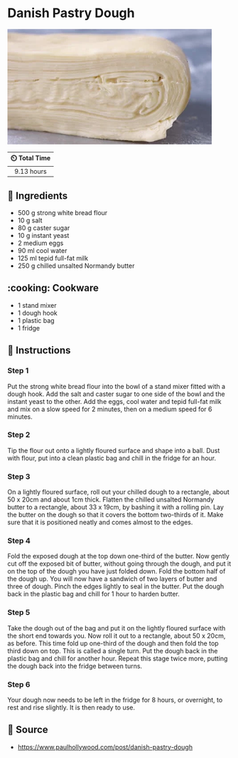 # Danish Pastry Dough

![Danish Pastry Dough](../assets/images/danish-pastry-dough.png)

| :timer_clock: Total Time |
|:-----------------------: |
| 9.13 hours |

## :salt: Ingredients

- 500 g strong white bread flour
- 10 g salt
- 80 g caster sugar
- 10 g instant yeast
- 2 medium eggs
- 90 ml cool water
- 125 ml tepid full-fat milk
- 250 g chilled unsalted Normandy butter

## :cooking: Cookware

- 1 stand mixer
- 1 dough hook
- 1 plastic bag
- 1 fridge

## :pencil: Instructions

### Step 1

Put the strong white bread flour into the bowl of a stand mixer fitted with a dough hook. Add the salt and caster sugar
to one side of the bowl and the instant yeast to the other. Add the eggs, cool water and tepid full-fat milk and mix on
a slow speed for 2 minutes, then on a medium speed for 6 minutes.

### Step 2

Tip the flour out onto a lightly floured surface and shape into a ball. Dust with flour, put into a clean plastic bag
and chill in the fridge for an hour.

### Step 3

On a lightly floured surface, roll out your chilled dough to a rectangle, about 50 x 20cm and about 1cm thick. Flatten
the chilled unsalted Normandy butter to a rectangle, about 33 x 19cm, by bashing it with a rolling pin. Lay the butter
on the dough so that it covers the bottom two-thirds of it. Make sure that it is positioned neatly and comes almost to
the edges.

### Step 4

Fold the exposed dough at the top down one-third of the butter. Now gently cut off the exposed bit of butter, without
going through the dough, and put it on the top of the dough you have just folded down. Fold the bottom half of the dough
up. You will now have a sandwich of two layers of butter and three of dough. Pinch the edges lightly to seal in the
butter. Put the dough back in the plastic bag and chill for 1 hour to harden butter.

### Step 5

Take the dough out of the bag and put it on the lightly floured surface with the short end towards you. Now roll it out
to a rectangle, about 50 x 20cm, as before. This time fold up one-third of the dough and then fold the top third down on
top. This is called a single turn. Put the dough back in the plastic bag and chill for another hour. Repeat this stage
twice more, putting the dough back into the fridge between turns.

### Step 6

Your dough now needs to be left in the fridge for 8 hours, or overnight, to rest and rise slightly. It is then ready to
use.

## :link: Source

- <https://www.paulhollywood.com/post/danish-pastry-dough>
